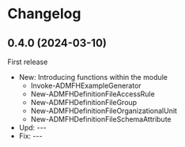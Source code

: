 ﻿# Changelog
## 0.4.0 (2024-03-10)
First release
 - New: Introducing functions within the module
    - Invoke-ADMFHExampleGenerator
    - New-ADMFHDefinitionFileAccessRule
    - New-ADMFHDefinitionFileGroup
    - New-ADMFHDefinitionFileOrganizationalUnit
    - New-ADMFHDefinitionFileSchemaAttribute
 - Upd: ---
 - Fix: ---
